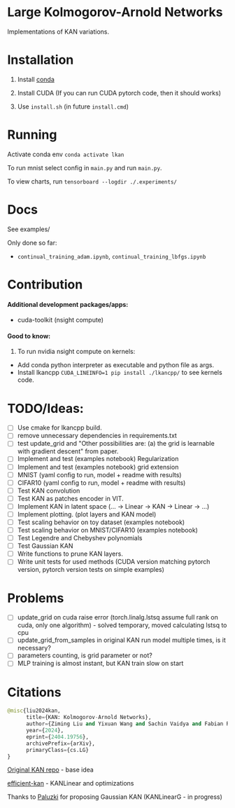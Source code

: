 # Large Kolmogorov-Arnold Networks
Implementations of KAN variations.

# Installation
1. Install [conda](https://conda.io/projects/conda/en/latest/user-guide/install/index.html)
2. Install CUDA (If you can run CUDA pytorch code, then it should works)

3. Use `install.sh` (in future `install.cmd`)

# Running

Activate conda env `conda activate lkan`

To run mnist select config in `main.py` and run `main.py`.

To view charts, run `tensorboard --logdir ./.experiments/`

# Docs

See examples/

Only done so far:

- `continual_training_adam.ipynb`, `continual_training_lbfgs.ipynb`

# Contribution

#### Additional development packages/apps:
- cuda-toolkit (nsight compute)

#### Good to know:
1. To run nvidia nsight compute on kernels:
- Add conda python interpreter as executable and python file as args.
- Install lkancpp `CUDA_LINEINFO=1 pip install ./lkancpp/` to see kernels code.


# TODO/Ideas:
- [ ] Use cmake for lkancpp build.
- [ ] remove unnecessary dependencies in requirements.txt
- [ ] test update_grid and "Other possibilities are: (a) the grid is learnable with gradient descent" from paper. 
- [ ] Implement and test (examples notebook) Regularization
- [ ] Implement and test (examples notebook) grid extension
- [ ] MNIST (yaml config to run, model + readme with results)
- [ ] CIFAR10 (yaml config to run, model + readme with results)
- [ ] Test KAN convolution
- [ ] Test KAN as patches encoder in VIT.
- [ ] Implement KAN in latent space (... -> Linear -> KAN -> Linear -> ...)
- [ ] Implement plotting. (plot layers and KAN model)
- [ ] Test scaling behavior on toy dataset (examples notebook)
- [ ] Test scaling behavior on MNIST/CIFAR10 (examples notebook)
- [ ] Test Legendre and Chebyshev polynomials
- [ ] Test Gaussian KAN
- [ ] Write functions to prune KAN layers.
- [ ] Write unit tests for used methods (CUDA version matching pytorch version, pytorch version tests on simple examples)

# Problems
- [ ] update_grid on cuda raise error (torch.linalg.lstsq assume full rank on cuda, only one algorithm) - solved temporary, moved calculating lstsq to cpu
- [ ] update_grid_from_samples in original KAN run model multiple times, is it necessary? 
- [ ] parameters counting, is grid parameter or not?
- [ ] MLP training is almost instant, but KAN train slow on start

# Citations
```python
@misc{liu2024kan,
      title={KAN: Kolmogorov-Arnold Networks}, 
      author={Ziming Liu and Yixuan Wang and Sachin Vaidya and Fabian Ruehle and James Halverson and Marin Soljačić and Thomas Y. Hou and Max Tegmark},
      year={2024},
      eprint={2404.19756},
      archivePrefix={arXiv},
      primaryClass={cs.LG}
}
```
[Original KAN repo](https://github.com/KindXiaoming/pykan) - base idea

[efficient-kan](https://github.com/Blealtan/efficient-kan) - KANLinear and optimizations

Thanks to [Paluzki]((https://github.com/paluzki)) for proposing Gaussian KAN (KANLinearG - in progress)


